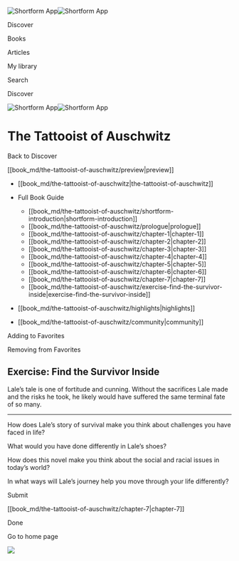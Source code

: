 ![Shortform App](/img/logo.36a2399e.svg)![Shortform App](/img/logo-dark.70c1b072.svg)

Discover

Books

Articles

My library

Search

Discover

![Shortform App](/img/logo.36a2399e.svg)![Shortform App](/img/logo-dark.70c1b072.svg)

# The Tattooist of Auschwitz

Back to Discover

[[book_md/the-tattooist-of-auschwitz/preview|preview]]

  * [[book_md/the-tattooist-of-auschwitz|the-tattooist-of-auschwitz]]
  * Full Book Guide

    * [[book_md/the-tattooist-of-auschwitz/shortform-introduction|shortform-introduction]]
    * [[book_md/the-tattooist-of-auschwitz/prologue|prologue]]
    * [[book_md/the-tattooist-of-auschwitz/chapter-1|chapter-1]]
    * [[book_md/the-tattooist-of-auschwitz/chapter-2|chapter-2]]
    * [[book_md/the-tattooist-of-auschwitz/chapter-3|chapter-3]]
    * [[book_md/the-tattooist-of-auschwitz/chapter-4|chapter-4]]
    * [[book_md/the-tattooist-of-auschwitz/chapter-5|chapter-5]]
    * [[book_md/the-tattooist-of-auschwitz/chapter-6|chapter-6]]
    * [[book_md/the-tattooist-of-auschwitz/chapter-7|chapter-7]]
    * [[book_md/the-tattooist-of-auschwitz/exercise-find-the-survivor-inside|exercise-find-the-survivor-inside]]
  * [[book_md/the-tattooist-of-auschwitz/highlights|highlights]]
  * [[book_md/the-tattooist-of-auschwitz/community|community]]



Adding to Favorites 

Removing from Favorites 

## Exercise: Find the Survivor Inside

Lale’s tale is one of fortitude and cunning. Without the sacrifices Lale made and the risks he took, he likely would have suffered the same terminal fate of so many.

* * *

How does Lale’s story of survival make you think about challenges you have faced in life?

What would you have done differently in Lale’s shoes?

How does this novel make you think about the social and racial issues in today’s world?

In what ways will Lale’s journey help you move through your life differently?

Submit 

[[book_md/the-tattooist-of-auschwitz/chapter-7|chapter-7]]

Done

Go to home page 

![](https://bat.bing.com/action/0?ti=56018282&Ver=2&mid=28cc80ab-b92c-4701-8206-dab26d210647&sid=1711133063fa11eebdec89a8b8ae3bbc&vid=171147a063fa11eea7440fcfeb230d96&vids=0&msclkid=N&pi=0&lg=en-US&sw=800&sh=600&sc=24&nwd=1&tl=Shortform%20%7C%20Book&p=https%3A%2F%2Fwww.shortform.com%2Fapp%2Fbook%2Fthe-tattooist-of-auschwitz%2Fexercise-find-the-survivor-inside&r=&lt=383&evt=pageLoad&sv=1&rn=581393)
